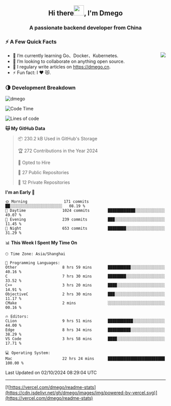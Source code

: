 <h2 align="center">Hi there<img src="https://cdn.jsdelivr.net/gh/dmego/images/img/Hi.gif" height="32" />, I'm Dmego </h2>
<h3 align="center">A passionate backend developer from China</h3>

### ⚡️ A Few Quick Facts

<img align="right" src="https://readme-stats-dmego.vercel.app/api?username=dmego&show_icons=true&icon_color=1573B3&hide_title=true&text_color=718096&bg_color=00000000&hide_border=true"/>

<ul>
    <li> 🌱 I’m currently learning Go、Docker、Kubernetes.</li>
    <li> 👯 I’m looking to collaborate on anything open source.</li>
    <li> 📝 I regulary write articles on <a href="https://dmego.cn">https://dmego.cn</a>.</li>
    <li> ⚡ Fun fact: I ❤️ 😻.</li>
</ul>

### 🌗 Development Breakdown

<img src="https://komarev.com/ghpvc/?username=dmego" alt="dmego" />

<!--START_SECTION:waka-->
![Code Time](http://img.shields.io/badge/Code%20Time-2%2C977%20hrs%2016%20mins-blue)

![Lines of code](https://img.shields.io/badge/From%20Hello%20World%20I%27ve%20Written-675.6%20thousand%20lines%20of%20code-blue)

**🐱 My GitHub Data** 

> 📦 230.2 kB Used in GitHub's Storage 
 > 
> 🏆 272 Contributions in the Year 2024
 > 
> 💼 Opted to Hire
 > 
> 📜 27 Public Repositories 
 > 
> 🔑 12 Private Repositories 
 > 
**I'm an Early 🐤** 

```text
🌞 Morning                171 commits         ██░░░░░░░░░░░░░░░░░░░░░░░   08.19 % 
🌆 Daytime                1024 commits        ████████████░░░░░░░░░░░░░   49.07 % 
🌃 Evening                239 commits         ███░░░░░░░░░░░░░░░░░░░░░░   11.45 % 
🌙 Night                  653 commits         ████████░░░░░░░░░░░░░░░░░   31.29 % 
```


📊 **This Week I Spent My Time On** 

```text
🕑︎ Time Zone: Asia/Shanghai

💬 Programming Languages: 
Other                    8 hrs 59 mins       ██████████░░░░░░░░░░░░░░░   40.16 % 
C                        7 hrs 30 mins       ████████░░░░░░░░░░░░░░░░░   33.52 % 
C++                      3 hrs 20 mins       ████░░░░░░░░░░░░░░░░░░░░░   14.91 % 
ObjectiveC               2 hrs 30 mins       ███░░░░░░░░░░░░░░░░░░░░░░   11.17 % 
CMake                    2 mins              ░░░░░░░░░░░░░░░░░░░░░░░░░   00.16 % 

🔥 Editors: 
CLion                    9 hrs 51 mins       ███████████░░░░░░░░░░░░░░   44.00 % 
Edge                     8 hrs 34 mins       ██████████░░░░░░░░░░░░░░░   38.29 % 
VS Code                  3 hrs 58 mins       ████░░░░░░░░░░░░░░░░░░░░░   17.71 % 

💻 Operating System: 
Mac                      22 hrs 24 mins      █████████████████████████   100.00 % 
```


 Last Updated on 02/10/2024 08:29:04 UTC
<!--END_SECTION:waka-->

---

[![https://vercel.com/dmego/readme-stats](https://cdn.jsdelivr.net/gh/dmego/images/img/powered-by-vercel.svg)](https://vercel.com/dmego/readme-stats)

